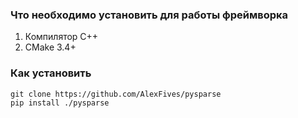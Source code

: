 ### Что необходимо установить для работы фреймворка

1. Компилятор C++
2. CMake 3.4+


### Как установить

```
git clone https://github.com/AlexFives/pysparse
pip install ./pysparse
```
